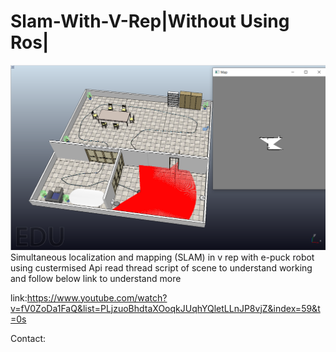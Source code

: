 # Slam-With-V-Rep|Without Using Ros|
![](picture/gridmap.PNG)
 Simultaneous localization and mapping (SLAM) in v rep with e-puck robot using custermised Api
 read thread script of scene to understand working and follow below link to understand more
 
 link:https://www.youtube.com/watch?v=fV0ZoDa1FaQ&list=PLjzuoBhdtaXOoqkJUqhYQletLLnJP8vjZ&index=59&t=0s
 
 Contact:
 
